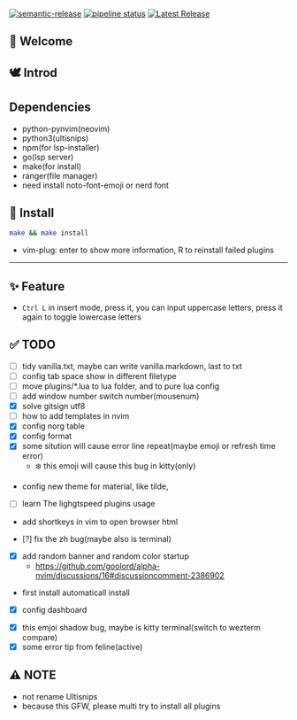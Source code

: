 [![semantic-release](https://img.shields.io/badge/%20%20%F0%9F%93%A6%F0%9F%9A%80-semantic--release-e10079.svg)](https://github.com/semantic-release/semantic-release)
[![pipeline status](https://gitlab.com/oeyoews/nvim/badges/nvim/pipeline.svg)](https://gitlab.com/oeyoews/nvim/-/commits/nvim)
[![Latest Release](https://gitlab.com/oeyoews/nvim/-/badges/release.svg)](https://gitlab.com/oeyoews/nvim/-/releases)

## 🎉 Welcome

## 🕊️ Introd <!--2021-09-18T 23:41:58-->

## Dependencies

* python-pynvim(neovim)
* python3(ultisnips)
* npm(for lsp-installer)
* go(lsp server)
* make(for install)
* ranger(file manager)
* need install noto-font-emoji or nerd font

## 📨 Install

```bash
make && make install
```

* vim-plug: enter to show more information, R to reinstall failed plugins

---

<!-- 🥙 -->
## ✨ Feature

* `Ctrl L` in insert mode, press it, you can input uppercase letters, press it again to toggle lowercase letters

## ✅ TODO

* [ ] tidy vanilla.txt, maybe can write vanilla.markdown, last to txt
* [ ] config tab space show in different filetype
* [ ] move plugins/*.lua to lua folder, and to pure lua config
* [ ] add window number switch number(mousenum)
* [x] solve gitsign utf8
* [ ] how to add templates in nvim
* [x] config norg table
* [x] config format
* [x] some sitution will cause error line repeat(maybe emoji or refresh time error)
  * :snowflake:  this emoji will cause this bug in kitty(only)
* config new theme for material, like tilde,
- [ ] learn The lighgtspeed plugins usage
* add shortkeys in vim to open browser html
- [?] fix the zh bug(maybe also is terminal)
- [x] add random banner and random color startup
  * https://github.com/goolord/alpha-nvim/discussions/16#discussioncomment-2386902
* first install automaticall install
* [x] config dashboard
- [x] this emjoi shadow bug, maybe is kitty terminal(switch to wezterm compare)
- [x] some error tip from feline(active)

## ⚠️  NOTE

* not rename Ultisnips
* because this GFW, please multi try to install all plugins

